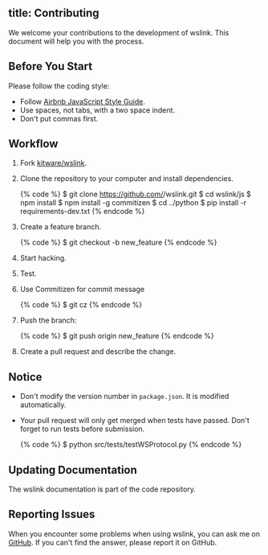 title: Contributing
---

We welcome your contributions to the development of wslink. This document will help you with the process.

## Before You Start

Please follow the coding style:

- Follow [Airbnb JavaScript Style Guide](https://github.com/airbnb/javascript).
- Use spaces, not tabs, with a two space indent.
- Don't put commas first.

## Workflow

1. Fork [kitware/wslink](https://github.com/kitware/wslink).
2. Clone the repository to your computer and install dependencies.

    {% code %}
    $ git clone https://github.com/<username>/wslink.git
    $ cd wslink/js
    $ npm install
    $ npm install -g commitizen
    $ cd ../python
    $ pip install -r requirements-dev.txt
    {% endcode %}

3. Create a feature branch.

    {% code %}
    $ git checkout -b new_feature
    {% endcode %}

4. Start hacking.
5. Test.
5. Use Commitizen for commit message

    {% code %}
    $ git cz
    {% endcode %}

6. Push the branch:

    {% code %}
    $ git push origin new_feature
    {% endcode %}

6. Create a pull request and describe the change.

## Notice

- Don't modify the version number in `package.json`. It is modified automatically.
- Your pull request will only get merged when tests have passed. Don't forget to run tests before submission.

    {% code %}
    $ python src/tests/testWSProtocol.py
    {% endcode %}

## Updating Documentation

The wslink documentation is part of the code repository.

## Reporting Issues

When you encounter some problems when using wslink, you can ask me on [GitHub](https://github.com/kitware/wslink/issues). If you can't find the answer, please report it on GitHub.

